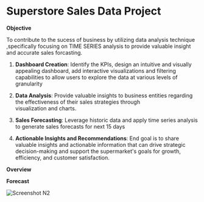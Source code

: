 <h1><b>Superstore Sales Data Project</b></h1>

**Objective**
        
 To contribute to the sucess of business by utilizing data analysis technique ,specifically focusing on TIME SERIES analysis to provide valuable insight and accurate sales forcasting.
 
 1. **Dashboard Creation**: Identify the KPIs, design an intuitive and visually appealing dashboard, add interactive visualizations and filtering capabilities to allow users to explore the data at various levels of granularity

 2. **Data Analysis**: Provide valuable insights to business entities regarding the effectiveness of their sales strategies through visualization and charts.

 3. **Sales Forecasting**: Leverage historic data and apply time series analysis to generate sales forecasts for next 15 days

  4. **Actionable Insights and Recommendations**: End goal is to share valuable insights and actionable information that can drive strategic decision-making and support the supermarket's goals for growth, efficiency, and customer satisfaction.

  **Overview**
 
 

**Forecast**
 
![Screenshot N2](https://github.com/Abhay-kumar-10/Superstore-Sales-Dashboard/assets/174067313/19d16204-3b17-4fde-a54c-d9209731e8e8)
